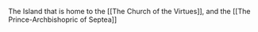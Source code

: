 

The Island that is home to the [[The Church of the Virtues]], and the [[The Prince-Archbishopric of Septea]]